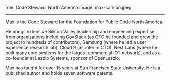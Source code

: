 
role: Code Steward, North America
image: max-carlson.jpeg

---

Max is the Code Steward for the Foundation for Public Code North America.

He brings extensive Silicon Valley leadership and engineering expertise from organizations including GovStack (as CTO he founded and grew the project to hundreds of contributors), Samsung (where he led a user experience research lab), Cloud 9 (as interim CTO), Nest Labs (where he built many core systems for the largest commercial IOT network), and as a co-founder at Laszlo Systems, sponsor of OpenLaszlo. 

Max has taught for over 15 years at San Francisco State University. He is a published author and holds seven software patents.
